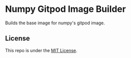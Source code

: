 # Numpy Gitpod Image Builder

Builds the base image for numpy's gitpod image.

## License

This repo is under the [MIT License](LICENSE).
